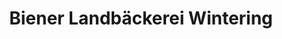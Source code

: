 ---
title: "Biener Landbäckerei Wintering"
url: /wietmarschen/biener-landbaeckerei-wintering/
shop: Bäckerei
---